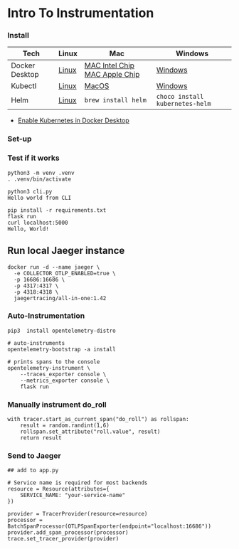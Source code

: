 # Intro To Instrumentation

### Install

| Tech  | Linux  | Mac | Windows  |
|---|---|---|---|
| Docker Desktop  |[Linux](https://docs.docker.com/desktop/linux/install/) | [MAC Intel Chip](https://desktop.docker.com/mac/main/amd64/Docker.dmg) [MAC Apple Chip](https://desktop.docker.com/mac/main/arm64/Docker.dmg)   | [Windows](https://desktop.docker.com/win/main/amd64/Docker%20Desktop%20Installer.exe)  |
| Kubectl  | [Linux](https://kubernetes.io/docs/tasks/tools/install-kubectl-linux)  | [MacOS](https://kubernetes.io/docs/tasks/tools/install-kubectl-macos)  | [Windows](https://kubernetes.io/docs/tasks/tools/install-kubectl-windows)  |
| Helm  | [Linux](https://helm.sh/docs/intro/install)  | `brew install helm`  | `choco install kubernetes-helm`   |


* [Enable Kubernetes in Docker Desktop](https://docs.docker.com/desktop/kubernetes/#enable-kubernetes)

### Set-up  



### Test if it works

```shell
python3 -m venv .venv
. .venv/bin/activate

python3 cli.py
Hello world from CLI

pip install -r requirements.txt
flask run
curl localhost:5000
Hello, World!
```

## Run local Jaeger instance

```
docker run -d --name jaeger \
  -e COLLECTOR_OTLP_ENABLED=true \
  -p 16686:16686 \
  -p 4317:4317 \
  -p 4318:4318 \
  jaegertracing/all-in-one:1.42
```
###  Auto-Instrumentation

```
pip3  install opentelemetry-distro

# auto-instruments
opentelemetry-bootstrap -a install

# prints spans to the console
opentelemetry-instrument \
    --traces_exporter console \
    --metrics_exporter console \
    flask run
```    

### Manually instrument do_roll
```
with tracer.start_as_current_span("do_roll") as rollspan:
    result = random.randint(1,6)
    rollspan.set_attribute("roll.value", result)
    return result
```    
    

### Send to Jaeger

```
## add to app.py

# Service name is required for most backends
resource = Resource(attributes={
    SERVICE_NAME: "your-service-name"
})

provider = TracerProvider(resource=resource)
processor = BatchSpanProcessor(OTLPSpanExporter(endpoint="localhost:16686"))
provider.add_span_processor(processor)
trace.set_tracer_provider(provider)
```
